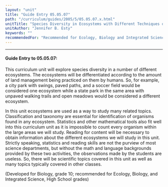 ```yaml
---
layout: "unit"
title: "Guide Entry 05.05.07"
path: "/curriculum/guides/2005/5/05.05.07.x.html"
unitTitle: "Species Diversity in Ecosystems with Different Techniques of Land Management"
unitAuthor: "Jennifer B. Esty"
keywords: ""
recommendedFor: "Recommended for Ecology, Biology and Integrated Science, grades 9-12."
---
```

<body>
<hr/>
<h4>
Guide Entry to 05.05.07:
</h4>
<p>
This curriculum unit will explore species diversity in a number of different ecosystems.  The ecosystems will be differentiated according to the amount of land management being practiced on them by humans.  So, for example, a city park with swings, paved paths, and a soccer field would be considered one ecosystem while a state park in the same area with unpaved walking trails and open meadows would be considered a different ecosystem.
</p>
<p>
In this unit ecosystems are used as a way to study many related topics.  Classification and taxonomy are essential for identification of organisms found in any ecosystem.  Statistics and other mathematical tools also fit well into this curriculum unit as it is impossible to count every organism within the large areas we will study.  Reading for content will be necessary to obtain information about the different ecosystems we will study in this unit.  Strictly speaking, statistics and reading skills are not the purview of most science departments, but without the math and language backgrounds provided by these two activities, the observations made by the students are useless.  So, there will be scientific topics covered in this unit as well as many topics typically covered in other classes.
</p>
<p>
(Developed for Biology, grade 10; recommended for Ecology, Biology, and Integrated Science, High School grades)
</p>
</body>

